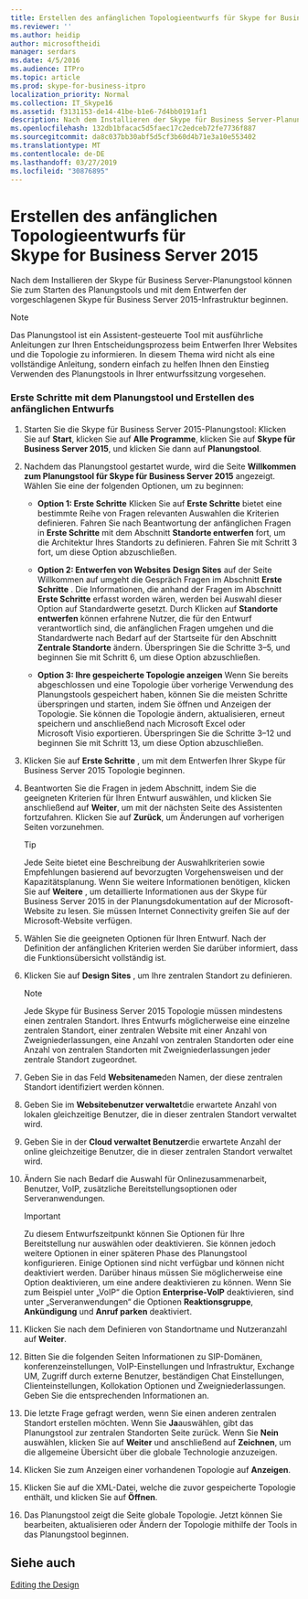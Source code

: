 ```yaml
---
title: Erstellen des anfänglichen Topologieentwurfs für Skype for Business Server 2015
ms.reviewer: ''
ms.author: heidip
author: microsoftheidi
manager: serdars
ms.date: 4/5/2016
ms.audience: ITPro
ms.topic: article
ms.prod: skype-for-business-itpro
localization_priority: Normal
ms.collection: IT_Skype16
ms.assetid: f3131153-de14-41be-b1e6-7d4bb0191af1
description: Nach dem Installieren der Skype für Business Server-Planungstool können Sie zum Starten des Planungstools und mit dem Entwerfen der vorgeschlagenen Skype für Business Server 2015-Infrastruktur beginnen.
ms.openlocfilehash: 132db1bfacac5d5faec17c2edceb72fe7736f887
ms.sourcegitcommit: da8c037bb30abf5d5cf3b60d4b71e3a10e553402
ms.translationtype: MT
ms.contentlocale: de-DE
ms.lasthandoff: 03/27/2019
ms.locfileid: "30876895"
---
```

# <a name="create-the-initial-topology-design-for-skype-for-business-server-2015"></a>Erstellen des anfänglichen Topologieentwurfs für Skype for Business Server 2015

Nach dem Installieren der Skype für Business Server-Planungstool können Sie zum Starten des Planungstools und mit dem Entwerfen der vorgeschlagenen Skype für Business Server 2015-Infrastruktur beginnen.

> [!NOTE]
>  Das Planungstool ist ein Assistent-gesteuerte Tool mit ausführliche Anleitungen zur Ihren Entscheidungsprozess beim Entwerfen Ihrer Websites und die Topologie zu informieren. In diesem Thema wird nicht als eine vollständige Anleitung, sondern einfach zu helfen Ihnen den Einstieg Verwenden des Planungstools in Ihrer entwurfssitzung vorgesehen.

### <a name="to-get-started-using-the-planning-tool-and-create-the-initial-design"></a>Erste Schritte mit dem Planungstool und Erstellen des anfänglichen Entwurfs

1. Starten Sie die Skype für Business Server 2015-Planungstool: Klicken Sie auf **Start**, klicken Sie auf **Alle Programme**, klicken Sie auf **Skype für Business Server 2015**, und klicken Sie dann auf **Planungstool**.

2. Nachdem das Planungstool gestartet wurde, wird die Seite **Willkommen zum Planungstool für Skype für Business Server 2015** angezeigt. Wählen Sie eine der folgenden Optionen, um zu beginnen:

   - **Option 1: Erste Schritte** Klicken Sie auf **Erste Schritte** bietet eine bestimmte Reihe von Fragen relevanten Auswahlen die Kriterien definieren. Fahren Sie nach Beantwortung der anfänglichen Fragen in **Erste Schritte** mit dem Abschnitt **Standorte entwerfen** fort, um die Architektur Ihres Standorts zu definieren. Fahren Sie mit Schritt 3 fort, um diese Option abzuschließen.

   - **Option 2: Entwerfen von Websites** **Design Sites** auf der Seite Willkommen auf umgeht die Gespräch Fragen im Abschnitt **Erste Schritte** . Die Informationen, die anhand der Fragen im Abschnitt **Erste Schritte** erfasst worden wären, werden bei Auswahl dieser Option auf Standardwerte gesetzt. Durch Klicken auf **Standorte entwerfen** können erfahrene Nutzer, die für den Entwurf verantwortlich sind, die anfänglichen Fragen umgehen und die Standardwerte nach Bedarf auf der Startseite für den Abschnitt **Zentrale Standorte** ändern. Überspringen Sie die Schritte 3–5, und beginnen Sie mit Schritt 6, um diese Option abzuschließen.

   - **Option 3: Ihre gespeicherte Topologie anzeigen** Wenn Sie bereits abgeschlossen und eine Topologie über vorherige Verwendung des Planungstools gespeichert haben, können Sie die meisten Schritte überspringen und starten, indem Sie öffnen und Anzeigen der Topologie. Sie können die Topologie ändern, aktualisieren, erneut speichern und anschließend nach Microsoft Excel oder Microsoft Visio exportieren. Überspringen Sie die Schritte 3–12 und beginnen Sie mit Schritt 13, um diese Option abzuschließen.

3. Klicken Sie auf **Erste Schritte** , um mit dem Entwerfen Ihrer Skype für Business Server 2015 Topologie beginnen.

4. Beantworten Sie die Fragen in jedem Abschnitt, indem Sie die geeigneten Kriterien für Ihren Entwurf auswählen, und klicken Sie anschließend auf **Weiter**, um mit der nächsten Seite des Assistenten fortzufahren. Klicken Sie auf **Zurück**, um Änderungen auf vorherigen Seiten vorzunehmen.

    > [!TIP]
    > Jede Seite bietet eine Beschreibung der Auswahlkriterien sowie Empfehlungen basierend auf bevorzugten Vorgehensweisen und der Kapazitätsplanung. Wenn Sie weitere Informationen benötigen, klicken Sie auf **Weitere** , um detaillierte Informationen aus der Skype für Business Server 2015 in der Planungsdokumentation auf der Microsoft-Website zu lesen. Sie müssen Internet Connectivity greifen Sie auf der Microsoft-Website verfügen.

5. Wählen Sie die geeigneten Optionen für Ihren Entwurf. Nach der Definition der anfänglichen Kriterien werden Sie darüber informiert, dass die Funktionsübersicht vollständig ist.

6. Klicken Sie auf **Design Sites** , um Ihre zentralen Standort zu definieren.

    > [!NOTE]
    > Jede Skype für Business Server 2015 Topologie müssen mindestens einen zentralen Standort. Ihres Entwurfs möglicherweise eine einzelne zentralen Standort, einer zentralen Website mit einer Anzahl von Zweigniederlassungen, eine Anzahl von zentralen Standorten oder eine Anzahl von zentralen Standorten mit Zweigniederlassungen jeder zentrale Standort zugeordnet.

7. Geben Sie in das Feld **Websitename**den Namen, der diese zentralen Standort identifiziert werden können.

8. Geben Sie im **Websitebenutzer verwaltet**die erwartete Anzahl von lokalen gleichzeitige Benutzer, die in dieser zentralen Standort verwaltet wird.

9. Geben Sie in der **Cloud verwaltet Benutzer**die erwartete Anzahl der online gleichzeitige Benutzer, die in dieser zentralen Standort verwaltet wird.

10. Ändern Sie nach Bedarf die Auswahl für Onlinezusammenarbeit, Benutzer, VoIP, zusätzliche Bereitstellungsoptionen oder Serveranwendungen.

    > [!IMPORTANT]
    > Zu diesem Entwurfszeitpunkt können Sie Optionen für Ihre Bereitstellung nur auswählen oder deaktivieren. Sie können jedoch weitere Optionen in einer späteren Phase des Planungstool konfigurieren. Einige Optionen sind nicht verfügbar und können nicht deaktiviert werden. Darüber hinaus müssen Sie möglicherweise eine Option deaktivieren, um eine andere deaktivieren zu können. Wenn Sie zum Beispiel unter „VoIP“ die Option **Enterprise-VoIP** deaktivieren, sind unter „Serveranwendungen“ die Optionen **Reaktionsgruppe**, **Ankündigung** und **Anruf parken** deaktiviert.

11. Klicken Sie nach dem Definieren von Standortname und Nutzeranzahl auf **Weiter**.

12. Bitten Sie die folgenden Seiten Informationen zu SIP-Domänen, konferenzeinstellungen, VoIP-Einstellungen und Infrastruktur, Exchange UM, Zugriff durch externe Benutzer, beständigen Chat Einstellungen, Clienteinstellungen, Kollokation Optionen und Zweigniederlassungen. Geben Sie die entsprechenden Informationen an.

13. Die letzte Frage gefragt werden, wenn Sie einen anderen zentralen Standort erstellen möchten. Wenn Sie **Ja**auswählen, gibt das Planungstool zur zentralen Standorten Seite zurück. Wenn Sie **Nein** auswählen, klicken Sie auf **Weiter** und anschließend auf **Zeichnen**, um die allgemeine Übersicht über die globale Technologie anzuzeigen.

14. Klicken Sie zum Anzeigen einer vorhandenen Topologie auf **Anzeigen**.

15. Klicken Sie auf die XML-Datei, welche die zuvor gespeicherte Topologie enthält, und klicken Sie auf **Öffnen**.

16. Das Planungstool zeigt die Seite globale Topologie. Jetzt können Sie bearbeiten, aktualisieren oder Ändern der Topologie mithilfe der Tools in das Planungstool beginnen.

## <a name="see-also"></a>Siehe auch

[Editing the Design](https://technet.microsoft.com/library/08f639ba-0e5f-4ae7-9191-c3d96c25b169.aspx)
